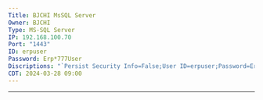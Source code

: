 ```yaml
---
Title: BJCHI MsSQL Server
Owner: BJCHI
Type: MS-SQL Server
IP: 192.168.100.70
Port: "1443"
ID: erpuser
Password: Erp*777User
Discriptions: "`Persist Security Info=False;User ID=erpuser;Password=Erp*777User;Initial Catalog=B612;Server=192.168.100.70`"
CDT: 2024-03-28 09:00
---
```

---











